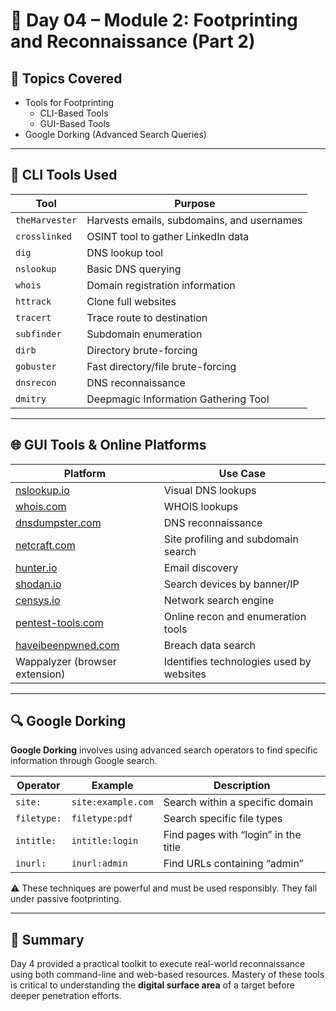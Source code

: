 # 📅 Day 04 – Module 2: Footprinting and Reconnaissance (Part 2)

## 📘 Topics Covered
- Tools for Footprinting
  - CLI-Based Tools
  - GUI-Based Tools
- Google Dorking (Advanced Search Queries)

---

## 🔧 CLI Tools Used

| Tool         | Purpose |
|--------------|---------|
| `theHarvester` | Harvests emails, subdomains, and usernames |
| `crosslinked`  | OSINT tool to gather LinkedIn data |
| `dig`          | DNS lookup tool |
| `nslookup`     | Basic DNS querying |
| `whois`        | Domain registration information |
| `httrack`      | Clone full websites |
| `tracert`      | Trace route to destination |
| `subfinder`    | Subdomain enumeration |
| `dirb`         | Directory brute-forcing |
| `gobuster`     | Fast directory/file brute-forcing |
| `dnsrecon`     | DNS reconnaissance |
| `dmitry`       | Deepmagic Information Gathering Tool |

---

## 🌐 GUI Tools & Online Platforms

| Platform | Use Case |
|----------|----------|
| [nslookup.io](https://www.nslookup.io) | Visual DNS lookups |
| [whois.com](https://www.whois.com) | WHOIS lookups |
| [dnsdumpster.com](https://dnsdumpster.com) | DNS reconnaissance |
| [netcraft.com](https://netcraft.com) | Site profiling and subdomain search |
| [hunter.io](https://hunter.io) | Email discovery |
| [shodan.io](https://shodan.io) | Search devices by banner/IP |
| [censys.io](https://censys.io) | Network search engine |
| [pentest-tools.com](https://pentest-tools.com) | Online recon and enumeration tools |
| [haveibeenpwned.com](https://haveibeenpwned.com) | Breach data search |
| Wappalyzer (browser extension) | Identifies technologies used by websites |

---

## 🔍 Google Dorking

**Google Dorking** involves using advanced search operators to find specific information through Google search.

| Operator | Example | Description |
|----------|---------|-------------|
| `site:`     | `site:example.com` | Search within a specific domain |
| `filetype:` | `filetype:pdf` | Search specific file types |
| `intitle:`  | `intitle:login` | Find pages with “login” in the title |
| `inurl:`    | `inurl:admin` | Find URLs containing “admin” |

⚠️ These techniques are powerful and must be used responsibly. They fall under passive footprinting.

---

## 📌 Summary
Day 4 provided a practical toolkit to execute real-world reconnaissance using both command-line and web-based resources. Mastery of these tools is critical to understanding the **digital surface area** of a target before deeper penetration efforts.

